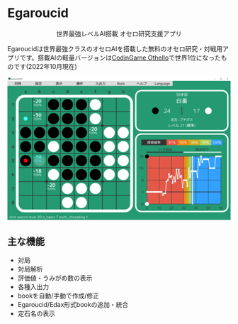# Egaroucid

<div style="text-align:center">世界最強レベルAI搭載 オセロ研究支援アプリ</div>

Egaroucidは世界最強クラスのオセロAIを搭載した無料のオセロ研究・対戦用アプリです。搭載AIの軽量バージョンは[CodinGame Othello](https://www.codingame.com/multiplayer/bot-programming/othello-1)で世界1位になったものです(2022年10月現在)

<img class="pic" src="img/app.png">



## 主な機能

<ul>
    <li>対局</li>
    <li>対局解析</li>
    <li>評価値・うみがめ数の表示</li>
    <li>各種入出力</li>
    <li>bookを自動/手動で作成/修正</li>
    <li>Egaroucid/Edax形式bookの追加・統合</li>
    <li>定石名の表示</li>
</ul>